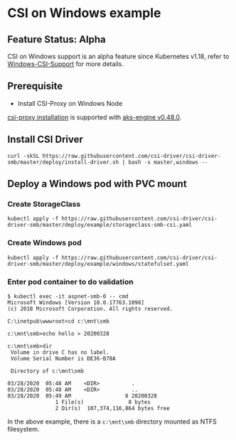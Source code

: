 # CSI on Windows example

## Feature Status: Alpha
CSI on Windows support is an alpha feature since Kubernetes v1.18, refer to [Windows-CSI-Support](https://github.com/kubernetes/enhancements/blob/master/keps/sig-windows/20190714-windows-csi-support.md) for more details.

## Prerequisite
- Install CSI-Proxy on Windows Node

[csi-proxy installation](https://github.com/Azure/aks-engine/blob/master/docs/topics/csi-proxy-windows.md) is supported with [aks-engine v0.48.0](https://github.com/Azure/aks-engine/releases/tag/v0.48.0).

## Install CSI Driver
```console
curl -skSL https://raw.githubusercontent.com/csi-driver/csi-driver-smb/master/deploy/install-driver.sh | bash -s master,windows --
```

## Deploy a Windows pod with PVC mount

### Create StorageClass

```
kubectl apply -f https://raw.githubusercontent.com/csi-driver/csi-driver-smb/master/deploy/example/storageclass-smb-csi.yaml
```

### Create Windows pod

```
kubectl apply -f https://raw.githubusercontent.com/csi-driver/csi-driver-smb/master/deploy/example/windows/statefulset.yaml
```

### Enter pod container to do validation

```
$ kubectl exec -it aspnet-smb-0 -- cmd
Microsoft Windows [Version 10.0.17763.1098]
(c) 2018 Microsoft Corporation. All rights reserved.

C:\inetpub\wwwroot>cd c:\mnt\smb

c:\mnt\smb>echo hello > 20200328

c:\mnt\smb>dir
 Volume in drive C has no label.
 Volume Serial Number is DE36-B78A

 Directory of c:\mnt\smb

03/28/2020  05:48 AM    <DIR>          .
03/28/2020  05:48 AM    <DIR>          ..
03/28/2020  05:49 AM                 8 20200328
               1 File(s)              8 bytes
               2 Dir(s)  107,374,116,864 bytes free
```

In the above example, there is a `c:\mnt\smb` directory mounted as NTFS filesystem.
